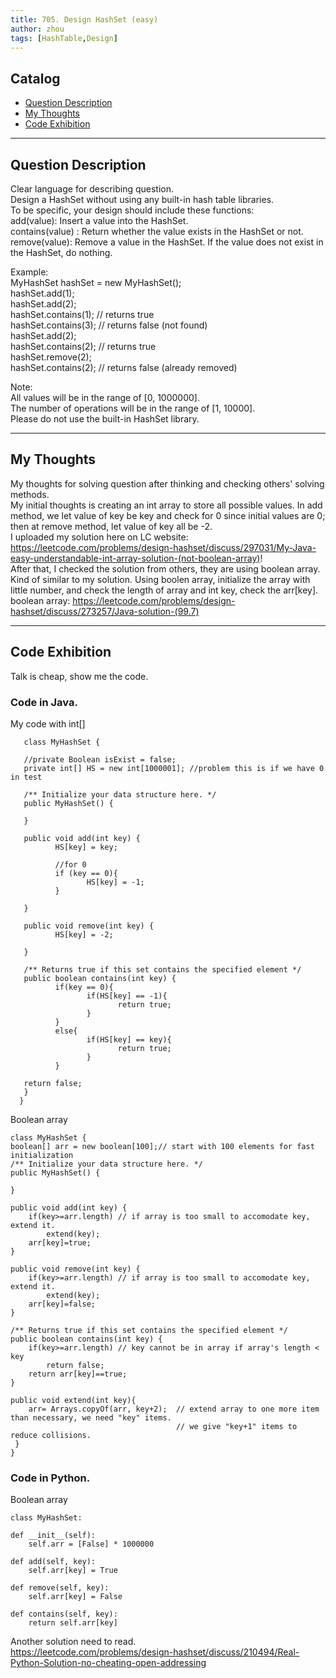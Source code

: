 ```yaml
---
title: 705. Design HashSet (easy)                        
author: zhou      
tags: [HashTable,Design]          
---
```


       

## Catalog  
+ [Question Description](#partI)
+ [My Thoughts](#partII)
+ [Code Exhibition](#partIII)

----------------------------------

## Question Description
Clear language for describing question.    
Design a HashSet without using any built-in hash table libraries.      
To be specific, your design should include these functions:     
add(value): Insert a value into the HashSet.     
contains(value) : Return whether the value exists in the HashSet or not.   
remove(value): Remove a value in the HashSet. If the value does not exist in the HashSet, do nothing.    

Example:    
MyHashSet hashSet = new MyHashSet();   
hashSet.add(1);           
hashSet.add(2);           
hashSet.contains(1);    // returns true   
hashSet.contains(3);    // returns false (not found)   
hashSet.add(2);            
hashSet.contains(2);    // returns true   
hashSet.remove(2);            
hashSet.contains(2);    // returns false (already removed)    

Note:   
All values will be in the range of [0, 1000000].    
The number of operations will be in the range of [1, 10000].   
Please do not use the built-in HashSet library.    


----------------------------------

## My Thoughts
My thoughts for solving question after thinking and checking others' solving methods.        
My initial thoughts is creating an int array to store all possible values. In add method, we let value of key be key and check for 0 since initial values are 0; then at remove method, let value of key all be -2.    
I uploaded my solution here on LC website: https://leetcode.com/problems/design-hashset/discuss/297031/My-Java-easy-understandable-int-array-solution-(not-boolean-array)!   
After that, I checked the solution from others, they are using boolean array. Kind of similar to my solution. Using boolen array, initialize the array with little number, and check the length of array and int key, check the arr[key].    
boolean array: https://leetcode.com/problems/design-hashset/discuss/273257/Java-solution-(99.7)   


----------------------------------

## Code Exhibition
Talk is cheap, show me the code.    
### Code in Java.     
My code with int[]     

       class MyHashSet {

       //private Boolean isExist = false;
       private int[] HS = new int[1000001]; //problem this is if we have 0 in test

       /** Initialize your data structure here. */
       public MyHashSet() {
    
       }

       public void add(int key) {
              HS[key] = key;
    
              //for 0
              if (key == 0){
                     HS[key] = -1;
              }
    
       }
       
       public void remove(int key) {
              HS[key] = -2;
    
       }

       /** Returns true if this set contains the specified element */
       public boolean contains(int key) {
              if(key == 0){
                     if(HS[key] == -1){
                            return true;
                     }
              }
              else{
                     if(HS[key] == key){
                            return true;
                     }
              }

       return false;
       }
      }
  
  Boolean array     
       
    class MyHashSet {
    boolean[] arr = new boolean[100];// start with 100 elements for fast initialization
    /** Initialize your data structure here. */
    public MyHashSet() {
        
    }
    
    public void add(int key) {
        if(key>=arr.length) // if array is too small to accomodate key, extend it.
            extend(key);
        arr[key]=true;
    }
    
    public void remove(int key) {
        if(key>=arr.length) // if array is too small to accomodate key, extend it.
            extend(key);
        arr[key]=false;
    }
    
    /** Returns true if this set contains the specified element */
    public boolean contains(int key) {
        if(key>=arr.length) // key cannot be in array if array's length < key
            return false;
        return arr[key]==true;
    }
    
    public void extend(int key){
        arr= Arrays.copyOf(arr, key+2);  // extend array to one more item than necessary, we need "key" items. 
									     // we give "key+1" items to reduce collisions.
     }
    }


### Code in Python.   
Boolean array   

    class MyHashSet:

    def __init__(self):
        self.arr = [False] * 1000000

    def add(self, key):
        self.arr[key] = True

    def remove(self, key):
        self.arr[key] = False

    def contains(self, key):
        return self.arr[key]

Another solution need to read.   
https://leetcode.com/problems/design-hashset/discuss/210494/Real-Python-Solution-no-cheating-open-addressing

